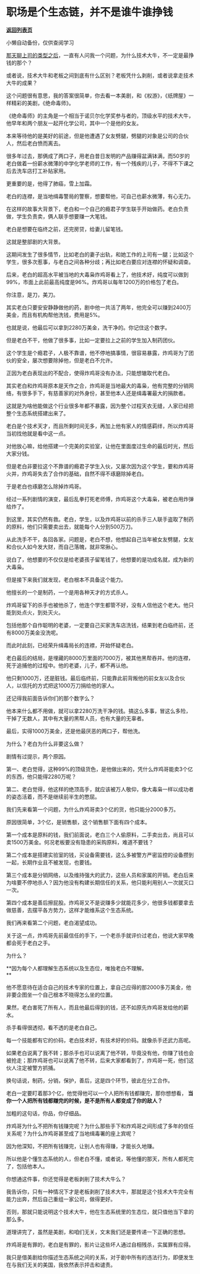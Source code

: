 # 职场是个生态链，并不是谁牛谁挣钱

[**返回列表页**](/gzh/记忆承载)

小懒自动备份，仅供查阅学习

[那天聊上司的类型之后](http://mp.weixin.qq.com/s?__biz=MzU0MjYwNDU2Mw==&mid=2247510293&idx=1&sn=925f7a127c889bd4f804570fc71aa7db&chksm=fb1ac569cc6d4c7f886d0a1be63dc32e0f717dadbc8029e1a9f444d4d065a17e83f0de2c856d&scene=21#wechat_redirect)，一直有人问我一个问题，为什么技术大牛，不一定是最挣钱的那个？  

或者说，技术大牛和老板之间到底有什么区别？老板凭什么剥削，或者说拿走技术大牛的成果？

这个问题很有意思，我的答案很简单，你去看一本美剧，和《权游》，《纸牌屋》一样精彩的美剧，《绝命毒师》。  

《绝命毒师》的主角是一个相当于诺贝尔化学奖参与者的，顶级水平的技术大牛，他早年和两个朋友一起开化学公司，其中一个是他的女友。

本来等待他的是美好的前途，但是他遭遇了女友劈腿，劈腿的对象是公司的合伙人，然后老白愤而离去。

很多年过去，那俩成了两口子，用老白昔日发明的产品赚得盆满钵满，而50岁的老白做着一份薪水微薄的中学化学老师的工作，有一个残疾的儿子，不得不下课之后去洗车店打工补贴家用。

更重要的是，他得了肺癌，雪上加霜。

老白的连襟，是当地缉毒警局的警察，想要帮他，可自己也薪水微薄，有心无力。  

在这样的故事大背景下，老白和一个自己的瘾君子学生联手开始做药。老白负责做，学生负责卖，俩人联手想要赚一大笔钱。  

老白是想要在临终之前，还完房贷，给妻儿留笔钱。

这就是整部剧的大背景。  

这期间发生了很多情节，比如老白的妻子出轨，和她工作的上司有一腿；比如这个学生，很多次惹事，与老白之间各种分歧；再比如老白要应对连襟的怀疑和调查。  

后来，老白的超高水平被当地的大毒枭炸鸡哥看上了，他技术好，纯度可以做到99%，市面上此前最高纯度是96%。炸鸡哥以每年1200万的价格包了老白。  

你注意，是刀，美刀。  

其实老白只要安安静静做他的药，剧中他一共活了两年，他完全可以赚到2400万美金，而且有机构帮他洗钱，费用是5%。  

也就是说，他最后可以拿到2280万美金，洗干净的。你记住这个数字。

但是老白不干，他做了很多事，比如一定要拉上之前的学生加入制药团伙。  

这个学生是个瘾君子，人极不靠谱，他不停地搞事情，很容易暴露，炸鸡哥为了团伙的安全，屡次想要除掉他，但是老白不允许。  

正因为老白表现出的不配合，使得炸鸡哥没有办法，只能想辙取代老白。  

其实老白和炸鸡哥原本是天作之合，炸鸡哥是当地最大的毒枭，他有完整的分销网络，有很多手下，有慈善家的对外身份，甚至他本人还是缉毒署最大的捐款者。  

这就是为啥他能做这个行业很多年都不暴露，因为整个过程天衣无缝，人家已经把整个生态系统搭建出来了。

老白是个技术天才，而且所剩时间无多，再加上他有家人的情感羁绊，所以炸鸡哥当初找他就是看中这一点。  

对他放心嘛，给他搭建一个完美的实验室，让他在里面度过生命的最后时光，然后大家分钱。  

但是老白非要拉这个不靠谱的瘾君子学生入伙，又屡次因为这个学生，要和炸鸡哥火并，炸鸡哥失去了合作的基础，自然不得不琢磨除掉老白。  

于是老白也琢磨怎么除掉炸鸡哥。  

经过一系列剧情的演变，最后乱拳打死老师傅，炸鸡哥这个大毒枭，被老白用炸弹给炸了。  

到这里，其实仍然有救。老白，学生，以及炸鸡哥以前的杀手三人联手盗取了制药的原料，他们只需要卖出去，就能每个人分到500万刀。

从此洗手不干，各回各家。问题是，老白不想，他想起自己当年被女友劈腿，女友和合伙人如今发大财，而自己落魄，就非常揪心。

说白了，他想要的不仅仅是给老婆孩子留笔钱了，他想要的是功成名就，成为新的大毒枭。

但是接下来我们就发现，老白根本不具备这个能力。  

他擅长的一个是制药，一个是用各种天才的方式杀人。  

炸鸡哥留下的杀手也被他杀了，他连个学生都管不好，没有人信他这个老大。他只能到处点火，到处灭火。  

包括他那个自作聪明的老婆，一定要自己买家洗车店洗钱，结果到老白临终前，还有8000万美金没洗呢。  

而此时此刻，已经荣升缉毒局长的连襟，开始怀疑老白。  

老白最后的结局，是埋藏的8000万里面的7000万，被其他黑帮吞并。他的连襟，死于追捕他的过程中。他的老婆，儿子，都不再认他。  

他只剩1000万，还是脏钱。最后临终前，只能靠此前背叛他的前女友以及合伙人，以信托的方式把这1000万刀捐给他的家人。

还记得我前面告诉你们的那个数字么？  

他本来什么都不用做，就可以拿2280万洗干净的钱。搞这么多事，冒这么多险，干掉了无数人，其中有大量的黑帮人员，也有大量的无辜者。

最后，实得1000万美金，还是他最厌恶的两口子，帮他洗。

为什么？老白为什么非要这么做？  

剧情有过提示，两个原因。  

第一、老白觉得，这种99%的顶级货色，是他做出来的，凭什么炸鸡哥能卖3个亿的东西，他只能得2280万呢？

第二、老白觉得，他这样的绝顶高手，就应该被万人敬仰，像大毒枭一样以成功者的姿态活着，而不是继续前半生的憋屈。

我们先来看第一个问题，为什么炸鸡哥卖3个亿的货，他只能分2000多万。  

原因很简单，3个亿，是销售额，这个销售额下面有四个成本。  

第一个成本是原料的钱，我们前面说，老白三个人偷原料，二手卖出去，尚且可以卖1500万美金。何况老板要没有隐患的采购原料，难道不要钱？  

第二个成本是搭建实验室的钱，买设备需要钱，这么多被警方严密监控的设备攒到一起，长期作业且不被发现，也要钱。

第三个成本是分销网络，以及维持强大的武力，这些人员和家属的开销。老白后来为啥要不停地杀人？因为他没有构建长期信任的关系，他只能利用别人一次就灭口一次。

第四个成本是善后擦屁股。炸鸡哥又不是说赚多少就能花多少，他很多钱都要拿去做慈善，去摆平各方势力，这样才能维系这个生态系统。  

我们再来看第二个问题，老白渴望成功。

关于这一点，炸鸡哥先前最信任的手下，一个老杀手就评价过老白，他说大家早晚都会死于老白之手。

为什么？  

 **因为每个人都理解生态系统以及生态位，唯独老白不理解。  
**

他不愿意待在适合自己的技术专家的位置上，拿自己应得的那2000多万美金，他非要企图坐一个自己根本不晓得怎么坐的位置。  

果然，老白害死了所有人，而且他最后得到的钱，还不如原先炸鸡哥发给他的薪水。  

杀手看得很透彻，看不透的是老白自己。  

每一个技能都有它的价码，老白技术好，有技术好的价码。就像杀手还武力高呢。  

如果老白说离了我不转；那杀手也可以说离了他不转，毕竟没有他，你赚了钱也会被抢走；那炸鸡哥也可以说离了他不转，后来大家都看到了，炸鸡哥一死，他们这伙人注定被警方抓捕。

换句话说，制药，分销，保护，善后，这是四个环节，彼此在分工合作。

老白一定要盯着那3个亿，他觉得他可以一个人把所有钱都赚完，那你想想看， **当你一个人把所有钱都赚完的时候，是不是所有人都变成了你的敌人？**

加粗的这句话，你品，你仔细品。

炸鸡哥为什么不把所有钱赚完呢？为什么那些手下和炸鸡哥之间形成了多年的信任关系呢？为什么炸鸡哥甚至成了当地缉毒署的座上宾呢？  

因为他深知，不把所有钱赚完，让别人也有得赚，才能长久地赚。

所以他是个懂生态系统的人，但老白不懂，或者说，等他懂的那天，所有人都死完了，包括他本人。  

你想通这件事，你还觉得是老板剥削了技术大牛么？  

我告诉你，只有一种情况下才是老板剥削了技术大牛，那就是这个技术大牛完全有能力出奔，然后自己重组一家公司，做得更好。  

否则，那就只能说明这个技术大牛，他在生态系统里的生态位，就只值他当下拿的那么多。  

道理讲完了，虽然是美剧，和咱们无关，文末我们还是要传递一下正确的思想。

炸鸡哥是有罪的，老白是有罪的，影片让这些坏人通过自相残杀，实属罪有应得。

我只是借美剧给你描述生态系统之间的关系，对于剧中所有的违法行为，即便发生在与我们无关的美国，我依然表示抨击和谴责。

